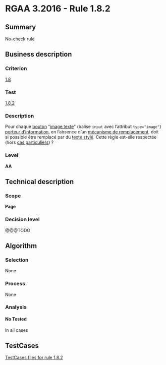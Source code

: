 # RGAA 3.2016 - Rule 1.8.2

## Summary
No-check rule


## Business description

### Criterion
[1.8](http://references.modernisation.gouv.fr/rgaa-accessibilite/criteres.html#crit-1-8)

### Test
[1.8.2](http://references.modernisation.gouv.fr/rgaa-accessibilite/criteres.html#test-1-8-2)

### Description
<div lang="fr">Pour chaque <a href="http://references.modernisation.gouv.fr/rgaa-accessibilite/glossaire.html#bouton-formulaire">bouton</a> "<a href="http://references.modernisation.gouv.fr/rgaa-accessibilite/glossaire.html#image-texte">image texte</a>" (balise <code lang="en">input</code> avec l&#x2019;attribut <code lang="en">type="image"</code>) <a href="http://references.modernisation.gouv.fr/rgaa-accessibilite/glossaire.html#image-porteuse-dinformation">porteur d&#x2019;information</a>, en l&#x2019;absence d&#x2019;un <a href="http://references.modernisation.gouv.fr/rgaa-accessibilite/glossaire.html#mcanisme-de-remplacement">m&#xE9;canisme de remplacement</a>, doit si possible &#xEA;tre remplac&#xE9; par du <a href="http://references.modernisation.gouv.fr/rgaa-accessibilite/glossaire.html#texte-styl">texte styl&#xE9;</a>. Cette r&#xE8;gle est-elle respect&#xE9;e (hors <a href="http://references.modernisation.gouv.fr/rgaa-accessibilite/cas-particuliers.html#cp-1-8" title="Cas particuliers pour le crit&#xE8;re 1.8">cas particuliers</a>)&nbsp;?</div>

### Level
**AA**


## Technical description

### Scope
**Page**

### Decision level
@@@TODO


## Algorithm

### Selection
None

### Process
None

### Analysis

#### No Tested
In all cases


##  TestCases

[TestCases files for rule 1.8.2](https://github.com/Asqatasun/Asqatasun/tree/RGAA_3.2016/rules/rules-rgaa3.2016/src/test/resources/testcases/rgaa32016/Rgaa32016Rule010802/)


